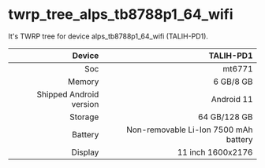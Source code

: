 # twrp_tree_alps_tb8788p1_64_wifi
It's TWRP tree for device alps_tb8788p1_64_wifi (TALIH-PD1).

| Device | TALIH-PD1 |
| ----------: | --------------------: |
| Soc | mt6771 |
| Memory | 6 GB/8 GB |
| Shipped Android version | Android 11 |
| Storage | 64 GB/128 GB |
| Battery | Non-removable Li-Ion 7500 mAh battery |
| Display | 11 inch 1600x2176 |
